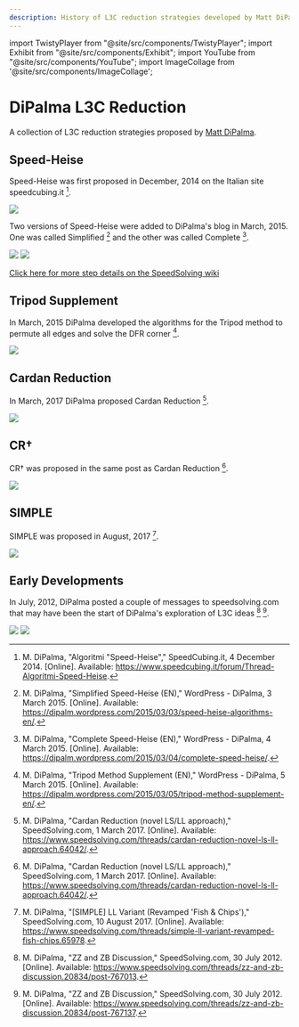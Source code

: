 ```yaml
---
description: History of L3C reduction strategies developed by Matt DiPalma for Rubik's Cube.
---
```


import TwistyPlayer from "@site/src/components/TwistyPlayer";
import Exhibit from "@site/src/components/Exhibit";
import YouTube from "@site/src/components/YouTube";
import ImageCollage from '@site/src/components/ImageCollage';

# DiPalma L3C Reduction

<TwistyPlayer
  alg="x2 U L U' R' U L' U' R"
 controlPanel="none"
/>

A collection of L3C reduction strategies proposed by [Matt DiPalma](CubingContributors/MethodDevelopers.md#dipalma-matt).

## Speed-Heise

Speed-Heise was first proposed in December, 2014 on the Italian site speedcubing.it [^1].

![](img/DiPalmaL3CReduction/Speed-Heise1.png)

Two versions of Speed-Heise were added to DiPalma's blog in March, 2015. One was called Simplified [^2] and the other was called Complete [^3].

![](img/DiPalmaL3CReduction/Speed-Heise2.png)
![](img/DiPalmaL3CReduction/Speed-Heise3.png)

[Click here for more step details on the SpeedSolving wiki](https://www.speedsolving.com/wiki/index.php/Speed-Heise)

## Tripod Supplement

In March, 2015 DiPalma developed the algorithms for the Tripod method to permute all edges and solve the DFR corner [^4].

![](img/DiPalmaL3CReduction/TMS.png)

## Cardan Reduction

In March, 2017 DiPalma proposed Cardan Reduction [^5].

![](img/DiPalmaL3CReduction/CR.png)

## CR†

CR† was proposed in the same post as Cardan Reduction [^5].

![](img/DiPalmaL3CReduction/CR+.png)

## SIMPLE

SIMPLE was proposed in August, 2017 [^6].

![](img/DiPalmaL3CReduction/SIMPLE.png)

## Early Developments

In July, 2012, DiPalma posted a couple of messages to speedsolving.com that may have been the start of DiPalma's exploration of L3C ideas [^7] [^8].

![](img/DiPalmaL3CReduction/Origin1.png)
![](img/DiPalmaL3CReduction/Origin2.png)

[^1]: M. DiPalma, "Algoritmi "Speed-Heise"," SpeedCubing.it, 4 December 2014. [Online]. Available: https://www.speedcubing.it/forum/Thread-Algoritmi-Speed-Heise.

[^2]: M. DiPalma, "Simplified Speed-Heise (EN)," WordPress - DiPalma, 3 March 2015. [Online]. Available: https://dipalm.wordpress.com/2015/03/03/speed-heise-algorithms-en/.

[^3]: M. DiPalma, "Complete Speed-Heise (EN)," WordPress - DiPalma, 4 March 2015. [Online]. Available: https://dipalm.wordpress.com/2015/03/04/complete-speed-heise/.

[^4]: M. DiPalma, "Tripod Method Supplement (EN)," WordPress - DiPalma, 5 March 2015. [Online]. Available: https://dipalm.wordpress.com/2015/03/05/tripod-method-supplement-en/.

[^5]: M. DiPalma, "Cardan Reduction (novel LS/LL approach)," SpeedSolving.com, 1 March 2017. [Online]. Available: https://www.speedsolving.com/threads/cardan-reduction-novel-ls-ll-approach.64042/.

[^6]: M. DiPalma, "[SIMPLE] LL Variant (Revamped 'Fish & Chips')," SpeedSolving.com, 10 August 2017. [Online]. Available: https://www.speedsolving.com/threads/simple-ll-variant-revamped-fish-chips.65978.

[^7]: M. DiPalma, "ZZ and ZB Discussion," SpeedSolving.com, 30 July 2012. [Online]. Available: https://www.speedsolving.com/threads/zz-and-zb-discussion.20834/post-767013.

[^8]: M. DiPalma, "ZZ and ZB Discussion," SpeedSolving.com, 30 July 2012. [Online]. Available: https://www.speedsolving.com/threads/zz-and-zb-discussion.20834/post-767137.